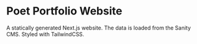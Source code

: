 # Poet Portfolio Website

A statically generated Next.js website. The data is loaded from the Sanity CMS. Styled with TailwindCSS.
